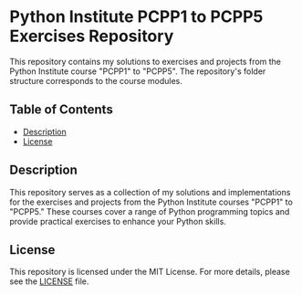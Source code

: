 # Python Institute PCPP1 to PCPP5 Exercises Repository

This repository contains my solutions to exercises and projects from the Python Institute course "PCPP1" to "PCPP5". The repository's folder structure corresponds to the course modules.

## Table of Contents
- [Description](#description)
- [License](#license)

## Description

This repository serves as a collection of my solutions and implementations for the exercises and projects from the Python Institute courses "PCPP1" to "PCPP5." These courses cover a range of Python programming topics and provide practical exercises to enhance your Python skills.

## License

This repository is licensed under the MIT License. For more details, please see the [LICENSE](/LICENSE) file.
